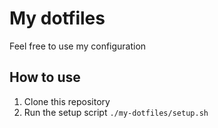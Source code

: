 # My dotfiles
Feel free to use my configuration

## How to use
1. Clone this repository
2. Run the setup script `./my-dotfiles/setup.sh`